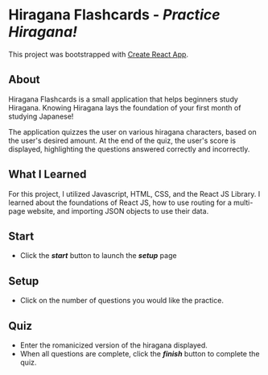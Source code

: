 # Hiragana Flashcards - _Practice Hiragana!_
This project was bootstrapped with [Create React App](https://github.com/facebook/create-react-app).

## About
Hiragana Flashcards is a small application that helps beginners study Hiragana. Knowing Hiragana lays the foundation of your first month of studying Japanese!

The application quizzes the user on various hiragana characters, based on the user's desired amount. At the end of the quiz, the user's score is displayed, highlighting the questions answered correctly and incorrectly.

## What I Learned

For this project, I utilized Javascript, HTML, CSS, and the React JS Library. I learned about the foundations of React JS, how to use routing for a multi-page website, and importing JSON objects to use their data.



## Start

- Click the ___start___ button to launch the ___setup___ page

## Setup

- Click on the number of questions you would like the practice.

## Quiz
- Enter the romanicized version of the hiragana displayed.
- When all questions are complete, click the ___finish___ button to complete the quiz. 